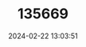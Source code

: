 ---
title: "135669"
category: "Alburnus thessalicus"
draft: false
date: 2024-02-22 13:03:51
languages:
  Greek, Modern (1453-): ["Θεσσαλόσιρκο"]
  English: ["Thessaly Bleak"]
---